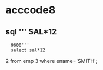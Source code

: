 # acccode8
sql
'''    SAL*12                                                                      
----------                                                                      
      9600'''
      select sal*12
  2  from emp
  3  where ename='SMITH';

